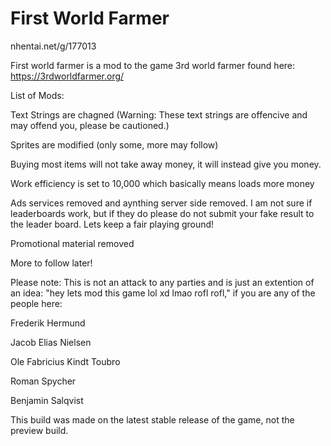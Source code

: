 # First World Farmer

nhentai.net/g/177013


First world farmer is a mod to the game 3rd world farmer found here: https://3rdworldfarmer.org/


List of Mods:

Text Strings are chagned (Warning: These text strings are offencive and may offend you, please be cautioned.)

Sprites are modified (only some, more may follow)

Buying most items will not take away money, it will instead give you money.

Work efficiency is set to 10,000 which basically means loads more money

Ads services removed and aynthing server side removed. I am not sure if leaderboards work, but if they do please do not submit your fake result to the leader board. Lets keep a fair playing ground!

Promotional material removed

More to follow later!



Please note: This is not an attack to any parties and is just an extention of an idea: "hey lets mod this game lol xd lmao rofl rofl," if you are any of the people here:

Frederik Hermund

Jacob Elias Nielsen

Ole Fabricius Kindt Toubro

Roman Spycher

Benjamin Salqvist



This build was made on the latest stable release of the game, not the preview build.
